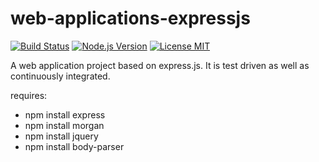 # web-applications-expressjs

[![Build Status](https://travis-ci.org/thiloilg/web-applications-expressjs.svg?branch=master)](https://travis-ci.org/thiloilg/web-applications-expressjs)
[![Node.js Version](https://img.shields.io/badge/node.js-stable-blue.svg)](https://nodejs.org/)
[![License MIT](https://img.shields.io/badge/license-MIT-blue.svg)](https://github.com/thiloilg/media-programming-rails/blob/master/LICENSE)

A web application project based on express.js. It is test driven as well as continuously integrated.

requires:
- npm install express
- npm install morgan
- npm install jquery
- npm install body-parser
